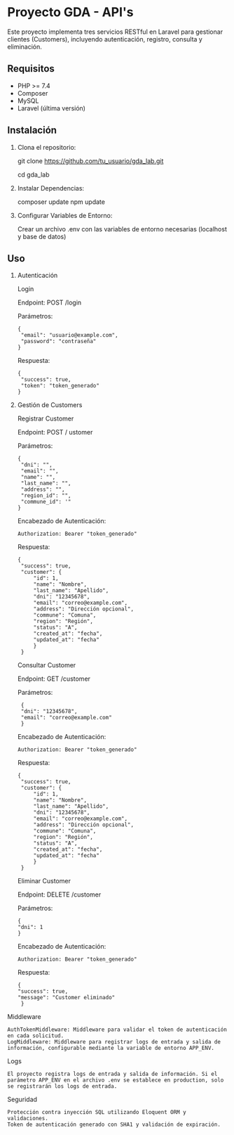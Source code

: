 # Proyecto GDA - API's

Este proyecto implementa tres servicios RESTful en Laravel para gestionar clientes (Customers), incluyendo autenticación, registro, consulta y eliminación.

## Requisitos

- PHP >= 7.4
- Composer
- MySQL
- Laravel (última versión)

## Instalación

1. Clona el repositorio:

   git clone https://github.com/tu_usuario/gda_lab.git
   
   cd gda_lab
   
3. Instalar Dependencias:

    composer update
    npm update

4. Configurar Variables de Entorno:

    Crear un archivo .env con las variables de entorno necesarias (localhost y base de datos)

## Uso
1. Autenticación
   
   Login

    Endpoint: POST /login

    Parámetros:
   
       {
        "email": "usuario@example.com",
        "password": "contraseña"
       }

   Respuesta:
   
       {
        "success": true,
        "token": "token_generado"
       }

3. Gestión de Customers

   Registrar Customer

   Endpoint: POST / ustomer
    
   Parámetros:

       {
        "dni": "",
        "email": "",
        "name": "",
        "last_name": "",
        "address": "",
        "region_id": "",
        "commune_id": '"
       }

   Encabezado de Autenticación:

       Authorization: Bearer "token_generado"

   Respuesta:

       {
        "success": true,
        "customer": {
            "id": 1,
            "name": "Nombre",
            "last_name": "Apellido",
            "dni": "12345678",
            "email": "correo@example.com",
            "address": "Dirección opcional",
            "commune": "Comuna",
            "region": "Región",
            "status": "A",
            "created_at": "fecha",
            "updated_at": "fecha"
            }
        }

   Consultar Customer
   
   Endpoint: GET /customer

   Parámetros:

        {
        "dni": "12345678",
        "email": "correo@example.com"
        }

   Encabezado de Autenticación:

       Authorization: Bearer "token_generado"

   Respuesta:

       {
        "success": true,
        "customer": {
            "id": 1,
            "name": "Nombre",
            "last_name": "Apellido",
            "dni": "12345678",
            "email": "correo@example.com",
            "address": "Dirección opcional",
            "commune": "Comuna",
            "region": "Región",
            "status": "A",
            "created_at": "fecha",
            "updated_at": "fecha"
            }
        }

    Eliminar Customer

    Endpoint: DELETE /customer
    
    Parámetros:

       {
       "dni": 1
       }

   Encabezado de Autenticación:

       Authorization: Bearer "token_generado"

   Respuesta:

       {
       "success": true,
       "message": "Customer eliminado"
        }


Middleware

    AuthTokenMiddleware: Middleware para validar el token de autenticación en cada solicitud.
    LogMiddleware: Middleware para registrar logs de entrada y salida de información, configurable mediante la variable de entorno APP_ENV.
    
Logs

    El proyecto registra logs de entrada y salida de información. Si el parámetro APP_ENV en el archivo .env se establece en production, solo se registrarán los logs de entrada.

Seguridad

    Protección contra inyección SQL utilizando Eloquent ORM y validaciones.
    Token de autenticación generado con SHA1 y validación de expiración.

